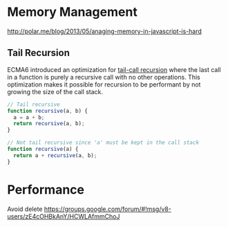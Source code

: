 Memory Management
=================

http://polar.me/blog/2013/05/anaging-memory-in-javascript-is-hard


## Tail Recursion

ECMA6 introduced an optimization for [tail-call recursion](http://duartes.org/gustavo/blog/post/tail-calls-optimization-es6/) 
where the last call in a function is purely a recursive call with no other operations.
This optimization makes it possible for recursion to be performant by not growing 
the size of the call stack.

```javascript
// Tail recursive
function recursive(a, b) {
  a = a + b;
  return recursive(a, b);
}

// Not tail recursive since 'a' must be kept in the call stack
function recursive(a) {
  return a + recursive(a, b);
}
```


Performance
===========

Avoid delete
https://groups.google.com/forum/#!msg/v8-users/zE4cOHBkAnY/HCWLAfmmChoJ

